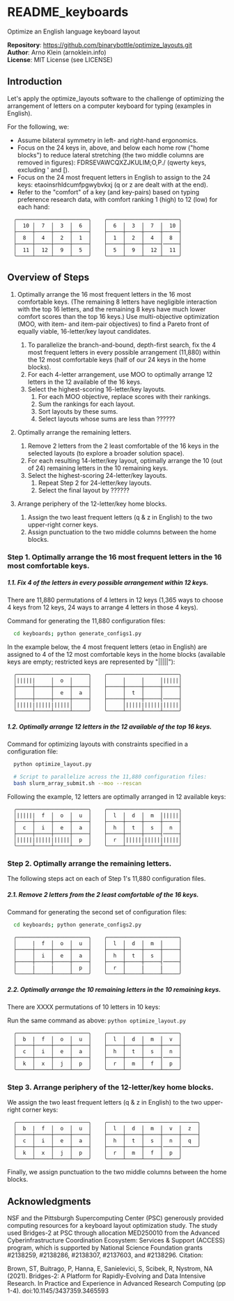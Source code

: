 # README_keyboards

Optimize an English language keyboard layout

**Repository**: https://github.com/binarybottle/optimize_layouts.git  
**Author**: Arno Klein (arnoklein.info)  
**License**: MIT License (see LICENSE)

## Introduction
Let's apply the optimize_layouts software to the challenge of optimizing the 
arrangement of letters on a computer keyboard for typing (examples in English). 

For the following, we:
  - Assume bilateral symmetry in left- and right-hand ergonomics.
  - Focus on the 24 keys in, above, and below each home row ("home blocks")
    to reduce lateral stretching (the two middle columns are removed in figures):
    FDRSEVAWCQXZJKULIM;O,P./ (qwerty keys, excluding ' and [).
  - Focus on the 24 most frequent letters in English to assign to the 24 keys:
    etaoinsrhldcumfpgwybvkxj (q or z are dealt with at the end).
  - Refer to the "comfort" of a key (and key-pairs) based on typing preference 
    research data, with comfort ranking 1 (high) to 12 (low) for each hand:

  ```
    ╭───────────────────────╮    ╭───────────────────────╮
    │  10 │  7  │  3  │  6  │    │  6  │  3  │  7  │  10 │
    ├─────┼─────┼─────┼─────┤    ├─────┼─────┼─────┼─────┤
    │  8  │  4  │  2  │  1  │    │  1  │  2  │  4  │  8  │
    ├─────┼─────┼─────┼─────┤    ├─────┼─────┼─────┤─────┤
    │  11 │  12 │  9  │  5  │    │  5  │  9  │  12 │  11 │
    ╰─────┴─────┴─────┴─────╯    ╰─────┴─────┴─────┴─────╯
  ```

## Overview of Steps
1. Optimally arrange the 16 most frequent letters in the 16 most comfortable keys.
  (The remaining 8 letters have negligible interaction with the top 16 letters,
  and the remaining 8 keys have much lower comfort scores than the top 16 keys.)
  Use multi-objective optimization (MOO, with item- and item-pair objectives) 
  to find a Pareto front of equally viable, 16-letter/key layout candidates.
    1. To parallelize the branch-and-bound, depth-first search, 
       fix the 4 most frequent letters in every possible arrangement (11,880) 
       within the 12 most comfortable keys (half of our 24 keys in the home blocks).
    2. For each 4-letter arrangement, use MOO to optimally arrange 12 letters 
       in the 12 available of the 16 keys.
    3. Select the highest-scoring 16-letter/key layouts.
        1. For each MOO objective, replace scores with their rankings.
        2. Sum the rankings for each layout.
        3. Sort layouts by these sums.
        4. Select layouts whose sums are less than ?????? 

2. Optimally arrange the remaining letters.
    1. Remove 2 letters from the 2 least comfortable of the 16 keys 
       in the selected layouts (to explore a broader solution space).
    2. For each resulting 14-letter/key layout, optimally arrange the 10 
       (out of 24) remaining letters in the 10 remaining keys.
    3. Select the highest-scoring 24-letter/key layouts.
        1. Repeat Step 2 for 24-letter/key layouts.
        2. Select the final layout by ?????? 

3. Arrange periphery of the 12-letter/key home blocks.
    1. Assign the two least frequent letters (q & z in English) 
       to the two upper-right corner keys.
    2. Assign punctuation to the two middle columns between the home blocks. 


### Step 1. Optimally arrange the 16 most frequent letters in the 16 most comfortable keys.

  ##### 1.1. Fix 4 of the letters in every possible arrangement within 12 keys.
  There are 11,880 permutations of 4 letters in 12 keys 
  (1,365 ways to choose 4 keys from 12 keys, 24 ways to arrange 4 letters in those 4 keys).

  Command for generating the 11,880 configuration files:

  ```bash
    cd keyboards; python generate_configs1.py
  ```

  In the example below, the 4 most frequent letters (etao in English)
  are assigned to 4 of the 12 most comfortable keys in the home blocks
  (available keys are empty; restricted keys are represented by "|||||"):

  ```
    ╭───────────────────────╮    ╭───────────────────────╮
    │||||||     │  o  │     │    │     │     │     │|||||│
    ├─────┼─────┼─────┼─────┤    ├─────┼─────┼─────┼─────┤
    │     │     │  e  │  a  │    │     │  t  │     │     │
    ├─────┼─────┼─────┼─────┤    ├─────┼─────┼─────┤─────┤
    │|||||||||||||||||│     │    │     │|||||||||||||||||│
    ╰─────┴─────┴─────┴─────╯    ╰─────┴─────┴─────┴─────╯
  ```

##### 1.2. Optimally arrange 12 letters in the 12 available of the top 16 keys.

Command for optimizing layouts with constraints specified in a configuration file:

  ```bash
    python optimize_layout.py

    # Script to parallelize across the 11,880 configuration files:
    bash slurm_array_submit.sh --moo --rescan
  ```

  Following the example, 12 letters are optimally arranged in 12 available keys:

  ```
    ╭───────────────────────╮    ╭───────────────────────╮
    │||||||  f  │  o  │  u  │    │  l  │  d  │  m  │|||||│
    ├─────┼─────┼─────┼─────┤    ├─────┼─────┼─────┼─────┤
    │  c  │  i  │  e  │  a  │    │  h  │  t  │  s  │  n  │
    ├─────┼─────┼─────┼─────┤    ├─────┼─────┼─────┤─────┤
    │|||||||||||||||||│  p  │    │  r  │|||||||||||||||||│
    ╰─────┴─────┴─────┴─────╯    ╰─────┴─────┴─────┴─────╯
  ```

### Step 2. Optimally arrange the remaining letters.
The following steps act on each of Step 1's 11,880 configuration files. 

  ##### 2.1. Remove 2 letters from the 2 least comfortable of the 16 keys.

  Command for generating the second set of configuration files:

  ```bash
    cd keyboards; python generate_configs2.py
  ```

  ```
    ╭───────────────────────╮    ╭───────────────────────╮
    │     |  f  │  o  │  u  │    │  l  │  d  │  m  │     │
    ├─────┼─────┼─────┼─────┤    ├─────┼─────┼─────┼─────┤
    │     │  i  │  e  │  a  │    │  h  │  t  │  s  │     │
    ├─────┼─────┼─────┼─────┤    ├─────┼─────┼─────┤─────┤
    │     |     |     │  p  │    │  r  │     |     |     │
    ╰─────┴─────┴─────┴─────╯    ╰─────┴─────┴─────┴─────╯
  ```

  ##### 2.2. Optimally arrange the 10 remaining letters in the 10 remaining keys.
  There are XXXX permutations of 10 letters in 10 keys:

  Run the same command as above: `python optimize_layout.py`

  ```
    ╭───────────────────────╮    ╭───────────────────────╮
    │  b  |  f  │  o  │  u  │    │  l  │  d  │  m  │  v  │
    ├─────┼─────┼─────┼─────┤    ├─────┼─────┼─────┼─────┤
    │  c  │  i  │  e  │  a  │    │  h  │  t  │  s  │  n  │
    ├─────┼─────┼─────┼─────┤    ├─────┼─────┼─────┤─────┤
    │  k  │  x  │  j  │  p  │    │  r  │  m  │  f  │  p  │
    ╰─────┴─────┴─────┴─────╯    ╰─────┴─────┴─────┴─────╯
  ```

### Step 3. Arrange periphery of the 12-letter/key home blocks.
We assign the two least frequent letters (q & z in English) 
to the two upper-right corner keys:

  ```
    ╭───────────────────────╮    ╭─────────────────────────────╮
    │  b  |  f  │  o  │  u  │    │  l  │  d  │  m  │  v  │  z  │
    ├─────┼─────┼─────┼─────┤    ├─────┼─────┼─────┼─────┼─────┤
    │  c  │  i  │  e  │  a  │    │  h  │  t  │  s  │  n  │  q  │
    ├─────┼─────┼─────┼─────┤    ├─────┼─────┼─────┤─────┤─────╯
    │  k  │  x  │  j  │  p  │    │  r  │  m  │  f  │  p  │
    ╰─────┴─────┴─────┴─────╯    ╰─────┴─────┴─────┴─────╯
  ```

Finally, we assign punctuation to the two middle columns between the home blocks. 


## Acknowledgments
NSF and the Pittsburgh Supercomputing Center (PSC) generously provided 
computing resources for a keyboard layout optimization study. 
The study used Bridges-2 at PSC through allocation MED250010 from the 
Advanced Cyberinfrastructure Coordination Ecosystem: Services & Support 
(ACCESS) program, which is supported by National Science Foundation grants 
#2138259, #2138286, #2138307, #2137603, and #2138296. Citation:

  Brown, ST, Buitrago, P, Hanna, E, Sanielevici, S, Scibek, R, 
  Nystrom, NA (2021). Bridges-2: A Platform for Rapidly-Evolving 
  and Data Intensive Research. In Practice and Experience in 
  Advanced Research Computing (pp 1-4). doi:10.1145/3437359.3465593
